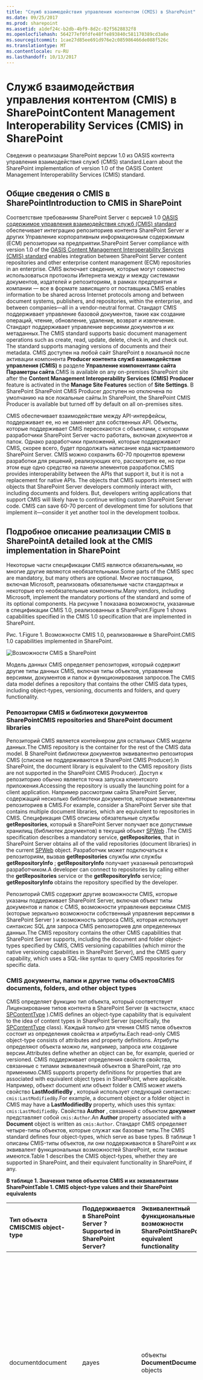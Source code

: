 ```yaml
---
title: "Служб взаимодействия управления контентом (CMIS) в SharePoint"
ms.date: 09/25/2017
ms.prod: sharepoint
ms.assetid: a1def24c-b2db-4bf9-8d2c-02f5628832f8
ms.openlocfilehash: 564277ef0fdfe48ffe893840c581170389cd3a8e
ms.sourcegitcommit: 1cae27d85ee691d976e2c085986466de088f526c
ms.translationtype: MT
ms.contentlocale: ru-RU
ms.lasthandoff: 10/13/2017
---
```

# <a name="content-management-interoperability-services-cmis-in-sharepoint"></a><span data-ttu-id="bc048-102">Служб взаимодействия управления контентом (CMIS) в SharePoint</span><span class="sxs-lookup"><span data-stu-id="bc048-102">Content Management Interoperability Services (CMIS) in SharePoint</span></span>
<span data-ttu-id="bc048-103">Сведения о реализации SharePoint версии 1.0 из OASIS контента управления взаимодействия служб (CMIS) standard.</span><span class="sxs-lookup"><span data-stu-id="bc048-103">Learn about the SharePoint implementation of version 1.0 of the OASIS Content Management Interoperability Services (CMIS) standard.</span></span>
## <a name="introduction-to-cmis-in-sharepoint"></a><span data-ttu-id="bc048-104">Общие сведения о CMIS в SharePoint</span><span class="sxs-lookup"><span data-stu-id="bc048-104">Introduction to CMIS in SharePoint</span></span>
<span data-ttu-id="bc048-105"><a name="SP15CMIS_Intro"> </a></span><span class="sxs-lookup"><span data-stu-id="bc048-105"></span></span>

<span data-ttu-id="bc048-106">Соответствие требованиям SharePoint Server с версией 1.0 [OASIS содержимое управления взаимодействия служб (CMIS) standard](https://www.oasis-open.org/committees/tc_home.php?wg_abbrev=cmis) обеспечивает интеграцию репозиториев контента SharePoint Server и других Управление корпоративным информационным содержимым (ECM) репозитории на предприятии.</span><span class="sxs-lookup"><span data-stu-id="bc048-106">SharePoint Server compliance with version 1.0 of the  [OASIS Content Management Interoperability Services (CMIS) standard](https://www.oasis-open.org/committees/tc_home.php?wg_abbrev=cmis) enables integration between SharePoint Server content repositories and other enterprise content management (ECM) repositories in an enterprise.</span></span> <span data-ttu-id="bc048-107">CMIS включает сведения, которые могут совместно использоваться протоколы Интернета между и между системами документов, издателей и репозиториям, в рамках предприятия и компании — все в формате зависящего от поставщика.</span><span class="sxs-lookup"><span data-stu-id="bc048-107">CMIS enables information to be shared across Internet protocols among and between document systems, publishers, and repositories, within the enterprise, and between companies—all in a vendor-neutral format.</span></span> <span data-ttu-id="bc048-108">Стандарт CMIS поддерживает управление базовой документов, такие как создание операций, чтение, обновление, удаление, возврат и извлечение. Стандарт поддерживает управление версиями документов и их метаданных.</span><span class="sxs-lookup"><span data-stu-id="bc048-108">The CMIS standard supports basic document management operations such as create, read, update, delete, check in, and check out. The standard supports managing versions of documents and their metadata.</span></span> <span data-ttu-id="bc048-109">CMIS доступен на любой сайт SharePoint в локальной после активации компонента **Producer контента служб взаимодействия управления (CMIS)** в разделе **Управление компонентами сайта** **Параметры сайта**.</span><span class="sxs-lookup"><span data-stu-id="bc048-109">CMIS is available on any on-premises SharePoint site after the **Content Management Interoperability Services (CMIS) Producer** feature is activated in the **Manage Site Features** section of **Site Settings**.</span></span> <span data-ttu-id="bc048-110">В SharePoint SharePoint CMIS Producer доступен но отключена по умолчанию на все локальные сайты.</span><span class="sxs-lookup"><span data-stu-id="bc048-110">In SharePoint, the SharePoint CMIS Producer is available but turned off by default on all on-premises sites.</span></span>
  
    
    
<span data-ttu-id="bc048-p102">CMIS обеспечивает взаимодействие между API-интерфейсы, поддерживает ее, но не заменяет для собственных API. Объекты, которые поддерживает CMIS пересекаются с объектами, с которыми разработчики SharePoint Server часто работать, включая документов и папок. Однако разработчики приложений, которые поддерживают CMIS, скорее всего, будет продолжать написание кода настраиваемого SharePoint Server. CMIS можно сохранить 60-70 процентов времени разработки для решений, реализующих его, рассмотрите ее, но при этом еще одно средство на панели элементов разработки.</span><span class="sxs-lookup"><span data-stu-id="bc048-p102">CMIS provides interoperability between the APIs that support it, but it is not a replacement for native APIs. The objects that CMIS supports intersect with objects that SharePoint Server developers commonly interact with, including documents and folders. But, developers writing applications that support CMIS will likely have to continue writing custom SharePoint Server code. CMIS can save 60-70 percent of development time for solutions that implement it—consider it yet another tool in the development toolbox.</span></span>
  
    
    

## <a name="a-detailed-look-at-the-cmis-implementation-in-sharepoint"></a><span data-ttu-id="bc048-115">Подробное описание реализации CMIS в SharePoint</span><span class="sxs-lookup"><span data-stu-id="bc048-115">A detailed look at the CMIS implementation in SharePoint</span></span>
<span data-ttu-id="bc048-116"><a name="SP15CMIS_DetailedLook"> </a></span><span class="sxs-lookup"><span data-stu-id="bc048-116"></span></span>

<span data-ttu-id="bc048-117">Некоторые части спецификации CMIS являются обязательными, но многие другие являются необязательными.</span><span class="sxs-lookup"><span data-stu-id="bc048-117">Some parts of the CMIS spec are mandatory, but many others are optional.</span></span> <span data-ttu-id="bc048-118">Многие поставщики, включая Microsoft, реализовать обязательные части стандартных и некоторые его необязательные компоненты.</span><span class="sxs-lookup"><span data-stu-id="bc048-118">Many vendors, including Microsoft, implement the mandatory portions of the standard and some of its optional components.</span></span> <span data-ttu-id="bc048-119">На рисунке 1 показана возможности, указанные в спецификации CMIS 1.0, реализованных в SharePoint.</span><span class="sxs-lookup"><span data-stu-id="bc048-119">Figure 1 shows capabilities specified in the CMIS 1.0 specification that are implemented in SharePoint.</span></span>
  
    
    
<span data-ttu-id="bc048-120">Рис. 1.</span><span class="sxs-lookup"><span data-stu-id="bc048-120">Figure 1.</span></span> <span data-ttu-id="bc048-121">Возможности CMIS 1.0, реализованные в SharePoint.</span><span class="sxs-lookup"><span data-stu-id="bc048-121">CMIS 1.0 capabilities implemented in SharePoint.</span></span>
  
    
    

  
    
    
![Возможности CMIS в SharePoint](../images/SP15_CMISCapabilities.jpg)
  
    
    
<span data-ttu-id="bc048-123">Модель данных CMIS определяет репозитория, который содержит другие типы данных CMIS, включая типы объектов, управление версиями, документов и папок и функционирования запросов.</span><span class="sxs-lookup"><span data-stu-id="bc048-123">The CMIS data model defines a repository that contains the other CMIS data types, including object-types, versioning, documents and folders, and query functionality.</span></span>
  
    
    

### <a name="cmis-repositories-and-sharepoint-document-libraries"></a><span data-ttu-id="bc048-124">Репозитории CMIS и библиотеки документов SharePoint</span><span class="sxs-lookup"><span data-stu-id="bc048-124">CMIS repositories and SharePoint document libraries</span></span>

<span data-ttu-id="bc048-125">Репозиторий CMIS является контейнером для остальных CMIS модели данных.</span><span class="sxs-lookup"><span data-stu-id="bc048-125">The CMIS repository is the container for the rest of the CMIS data model.</span></span> <span data-ttu-id="bc048-126">В SharePoint библиотеки документов эквивалентно репозитория CMIS (списков не поддерживаются в SharePoint CMIS Producer).</span><span class="sxs-lookup"><span data-stu-id="bc048-126">In SharePoint, the document library is equivalent to the CMIS repository (lists are not supported in the SharePoint CMIS Producer).</span></span> <span data-ttu-id="bc048-127">Доступ к репозиторию обычно является точка запуска клиентского приложения.</span><span class="sxs-lookup"><span data-stu-id="bc048-127">Accessing the repository is usually the launching point for a client application.</span></span> <span data-ttu-id="bc048-128">Например рассмотрим сайта SharePoint Server, содержащий несколько библиотеки документов, которые эквивалентны репозиториев в CMIS.</span><span class="sxs-lookup"><span data-stu-id="bc048-128">For example, consider a SharePoint Server site that contains multiple document libraries, which are equivalent to repositories in CMIS.</span></span> <span data-ttu-id="bc048-129">Спецификация CMIS описаны обязательные службы **getRepositories**, который в SharePoint Server получает все допустимые хранилищ (библиотек документов) в текущий объект [SPWeb](https://msdn.microsoft.com/library/Microsoft.SharePoint.SPWeb.aspx) .</span><span class="sxs-lookup"><span data-stu-id="bc048-129">The CMIS specification describes a mandatory service, **getRepositories**, that in SharePoint Server obtains all of the valid repositories (document libraries) in the current  [SPWeb](https://msdn.microsoft.com/library/Microsoft.SharePoint.SPWeb.aspx) object.</span></span> <span data-ttu-id="bc048-130">Разработчик может подключаться к репозиториям, вызвав **getRepositories** службы или службы **getRepositoryInfo** ; **getRepositoryInfo** получает указанный репозиторий разработчиком.</span><span class="sxs-lookup"><span data-stu-id="bc048-130">A developer can connect to repositories by calling either the **getRepositories** service or the **getRepositoryInfo** service; **getRepositoryInfo** obtains the repository specified by the developer.</span></span>
  
    
    
<span data-ttu-id="bc048-131">Репозиторий CMIS содержит другие возможности CMIS, которые указаны поддерживает SharePoint Server, включая объект типы документов и папок с CMIS, возможности управления версиями CMIS (которые зеркально возможности собственный управления версиями в SharePoint Server ) и возможность запроса CMIS, которая использует синтаксис SQL для запроса CMIS репозиториев для определенных данных.</span><span class="sxs-lookup"><span data-stu-id="bc048-131">The CMIS repository contains the other CMIS capabilities that SharePoint Server supports, including the document and folder object-types specified by CMIS, CMIS versioning capabilities (which mirror the native versioning capabilities in SharePoint Server), and the CMIS query capability, which uses a SQL-like syntax to query CMIS repositories for specific data.</span></span>
  
    
    

### <a name="cmis-documents-folders-and-other-object-types"></a><span data-ttu-id="bc048-132">CMIS документы, папки и другие типы объектов</span><span class="sxs-lookup"><span data-stu-id="bc048-132">CMIS documents, folders, and other object types</span></span>

<span data-ttu-id="bc048-133">CMIS определяет функцию тип объекта, который соответствует Лицензирование типов контента в SharePoint Server (в частности, класс [SPContentType](https://msdn.microsoft.com/library/Microsoft.SharePoint.SPContentType.aspx) ).</span><span class="sxs-lookup"><span data-stu-id="bc048-133">CMIS defines an object-type capability that is equivalent to the idea of content types in SharePoint Server (specifically, the [SPContentType](https://msdn.microsoft.com/library/Microsoft.SharePoint.SPContentType.aspx) class).</span></span> <span data-ttu-id="bc048-134">Каждый только для чтения CMIS типов объектов состоит из определения свойства и атрибуты.</span><span class="sxs-lookup"><span data-stu-id="bc048-134">Each read-only CMIS object-type consists of attributes and property definitions.</span></span> <span data-ttu-id="bc048-135">Атрибуты определяют объекта можно ли, например, запроса или создание версии.</span><span class="sxs-lookup"><span data-stu-id="bc048-135">Attributes define whether an object can be, for example, queried or versioned.</span></span> <span data-ttu-id="bc048-136">CMIS поддерживает определения свойств свойства, связанные с типами эквивалентный объектов в SharePoint, где это применимо.</span><span class="sxs-lookup"><span data-stu-id="bc048-136">CMIS supports property definitions for properties that are associated with equivalent object types in SharePoint, where applicable.</span></span> <span data-ttu-id="bc048-137">Например, объект document или объект folder в CMIS может иметь свойство **LastModifiedBy** , который использует следующий синтаксис: `cmis:LastModifiedBy`.</span><span class="sxs-lookup"><span data-stu-id="bc048-137">For example, a document object or a folder object in CMIS may have a **LastModifiedBy** property, which uses this syntax: `cmis:LastModifiedBy`.</span></span> <span data-ttu-id="bc048-138">Свойства **Author** , связанной с объектом **документ** представляет собой `cmis:Author`.</span><span class="sxs-lookup"><span data-stu-id="bc048-138">An **Author** property associated with a **Document** object is written as `cmis:Author`.</span></span> <span data-ttu-id="bc048-139">Стандарт CMIS определяет четыре-типы объектов, которые служат как базовые типы.</span><span class="sxs-lookup"><span data-stu-id="bc048-139">The CMIS standard defines four object-types, which serve as base types.</span></span> <span data-ttu-id="bc048-140">В таблице 1 описаны CMIS-типы объектов, ли они поддерживаются в SharePoint и их эквивалент функциональных возможностей SharePoint, если таковые имеются.</span><span class="sxs-lookup"><span data-stu-id="bc048-140">Table 1 describes the CMIS object-types, whether they are supported in SharePoint, and their equivalent functionality in SharePoint, if any.</span></span>
  
    
    

  
    
    

<span data-ttu-id="bc048-141">**В таблице 1. Значения типов объектов CMIS и их эквивалентами SharePoint**</span><span class="sxs-lookup"><span data-stu-id="bc048-141">**Table 1. CMIS object-type values and their SharePoint equivalents**</span></span>


|<span data-ttu-id="bc048-142">**Тип объекта CMIS**</span><span class="sxs-lookup"><span data-stu-id="bc048-142">**CMIS object-type**</span></span>|<span data-ttu-id="bc048-143">**Поддерживается в SharePoint Server ?**</span><span class="sxs-lookup"><span data-stu-id="bc048-143">**Supported in SharePoint Server?**</span></span>|<span data-ttu-id="bc048-144">**Эквивалентный функциональные возможности SharePoint**</span><span class="sxs-lookup"><span data-stu-id="bc048-144">**SharePoint equivalent functionality**</span></span>|<span data-ttu-id="bc048-145">**Описание**</span><span class="sxs-lookup"><span data-stu-id="bc048-145">**Description**</span></span>|
|:-----|:-----|:-----|:-----|
|<span data-ttu-id="bc048-146">document</span><span class="sxs-lookup"><span data-stu-id="bc048-146">document</span></span>  <br/> |<span data-ttu-id="bc048-147">да</span><span class="sxs-lookup"><span data-stu-id="bc048-147">yes</span></span>  <br/> |<span data-ttu-id="bc048-148">объекты **Document**</span><span class="sxs-lookup"><span data-stu-id="bc048-148">**Document** objects</span></span> <br/> |<span data-ttu-id="bc048-149">Объект типа документа CMIS сопоставляет непосредственно к объекту **Document** в SharePoint Server.</span><span class="sxs-lookup"><span data-stu-id="bc048-149">The CMIS document object-type maps directly to the **Document** object in SharePoint Server.</span></span> <br/> <span data-ttu-id="bc048-150">Документы, имеющие свойства и поток содержимого, подключенных к ним можно контроль версий и поддержки basic создание, чтение, обновление и удаление (CRUD) операции.</span><span class="sxs-lookup"><span data-stu-id="bc048-150">Documents have properties and a content stream attached to them, can be versioned, and support basic create, read, update, and delete (CRUD) operations.</span></span>  <br/> |
|<span data-ttu-id="bc048-151">folder</span><span class="sxs-lookup"><span data-stu-id="bc048-151">folder</span></span>  <br/> |<span data-ttu-id="bc048-152">да</span><span class="sxs-lookup"><span data-stu-id="bc048-152">yes</span></span>  <br/> | <span data-ttu-id="bc048-153">объекты  [SPFolder](https://msdn.microsoft.com/library/Microsoft.SharePoint.SPFolder.aspx)</span><span class="sxs-lookup"><span data-stu-id="bc048-153">[SPFolder](https://msdn.microsoft.com/library/Microsoft.SharePoint.SPFolder.aspx) objects</span></span> <br/> |<span data-ttu-id="bc048-154">Объект типа папки CMIS сопоставляет непосредственно к объекту **SPFolder** в SharePoint Server.</span><span class="sxs-lookup"><span data-stu-id="bc048-154">The CMIS folder object-type maps directly to the **SPFolder** object in SharePoint Server.</span></span> <br/> <span data-ttu-id="bc048-p107">Папки может содержать документы и другие папки и должны быть одной родительской папки. Папки имеют свойства, подключенных к ним, и они поддерживают операций CRUD, объект document поддерживает.</span><span class="sxs-lookup"><span data-stu-id="bc048-p107">Folders can contain documents and other folders, and must have a single parent folder. Folders have properties attached to them, and they support the same CRUD operations that the document object supports.  </span></span><br/> <span data-ttu-id="bc048-157">CMIS папки не может быть контроля версий.</span><span class="sxs-lookup"><span data-stu-id="bc048-157">CMIS folders cannot be versioned.</span></span>  <br/> |
|<span data-ttu-id="bc048-158">политика</span><span class="sxs-lookup"><span data-stu-id="bc048-158">policy</span></span>  <br/> |<span data-ttu-id="bc048-159">нет</span><span class="sxs-lookup"><span data-stu-id="bc048-159">no</span></span>  <br/> |<span data-ttu-id="bc048-160">none</span><span class="sxs-lookup"><span data-stu-id="bc048-160">none</span></span>  <br/> |<span data-ttu-id="bc048-161">CMIS политики-тип объекта не соответствует концепции политики в SharePoint или любые объекты политики, определенные в объектной модели SharePoint.</span><span class="sxs-lookup"><span data-stu-id="bc048-161">The CMIS policy object-type is not equivalent to the concept of policy in SharePoint, or to any policy objects defined in the SharePoint object model.</span></span>  <br/> |
|<span data-ttu-id="bc048-162">Отношение</span><span class="sxs-lookup"><span data-stu-id="bc048-162">relationship</span></span>  <br/> |<span data-ttu-id="bc048-163">нет</span><span class="sxs-lookup"><span data-stu-id="bc048-163">no</span></span>  <br/> |<span data-ttu-id="bc048-164">none</span><span class="sxs-lookup"><span data-stu-id="bc048-164">none</span></span>  <br/> |<span data-ttu-id="bc048-165">Не поддерживается</span><span class="sxs-lookup"><span data-stu-id="bc048-165">Not supported.</span></span>  <br/> |
   

  
    
    
<span data-ttu-id="bc048-p108">CMIS не предоставляет методы для создания, изменения или удаления типы объектов. Разработчиков, которые нужно создавать, изменять или удалять SharePoint Server объект типа документа или тип объекта папки можно сделать это с помощью объектной модели собственный SharePoint Server.</span><span class="sxs-lookup"><span data-stu-id="bc048-p108">CMIS does not provide methods for creating, modifying, or deleting object-types. Developers who want to create, modify, or delete a SharePoint Server document object-type or folder object-type can do so by using the proprietary SharePoint Server object model.</span></span>
  
    
    
<span data-ttu-id="bc048-p109">На рисунке 2 показано пример отношений, которые могут существовать между CMIS документов и папок типы объектов. На рисунке использует подписи, которые одно может оказаться в сценарии управления документами SharePoint Server. Например CMIS-тип объекта с именем **cmis:folder** является родительский тип объекта, с именем **cmis:documentset**. **cmis:documentset** может содержать, но не должен содержать объекты документа, организованных в объект [DocumentSet](https://msdn.microsoft.com/library/Microsoft.Office.DocumentManagement.DocumentSets.DocumentSet.aspx) .</span><span class="sxs-lookup"><span data-stu-id="bc048-p109">Figure 2 shows example relationships that can exist between CMIS document and folder object-types. The figure uses labels that one may find in a SharePoint Server document management scenario. For example, a CMIS object-type named **cmis:folder** is the parent of an object-type named **cmis:documentset**. The **cmis:documentset** can contain, but does not have to contain, document objects organized into a [DocumentSet](https://msdn.microsoft.com/library/Microsoft.Office.DocumentManagement.DocumentSets.DocumentSet.aspx) object.</span></span>
  
    
    
<span data-ttu-id="bc048-p110">CMIS документа тип объекта также поддерживает родитель-потомок, как показано ниже, где тип объекта **cmis:document**  родительского элемента для **cmis:specification**, **cmis:report**и **cmis:image** документов-типы объектов. Это возможно, что в этих документах может быть организованы SharePoint Server наборы документов, но CMIS не определяет такой конструкции. Вместо этого CMIS распознает отдельные объекты как тип объекта документа или тип объекта папки или как часть любой из этих двух типов объектов.</span><span class="sxs-lookup"><span data-stu-id="bc048-p110">The CMIS document object-type also supports parent/child relationships, as shown here where the **cmis:document** object-type is a parent to the **cmis:specification**, **cmis:report**, and **cmis:image** document object-types. It is possible that these documents could be organized into SharePoint Server document sets, but CMIS does not define such a construct. Instead, CMIS recognizes individual objects as being of the document object-type or the folder object-type, or as a subset of either of those two object-types.</span></span>
  
    
    
<span data-ttu-id="bc048-p111">На рисунке 2. Примеры CMIS документов тип объекта и тип объекта папки</span><span class="sxs-lookup"><span data-stu-id="bc048-p111">Figure 2. Examples of the CMIS document object-type and folder object-type</span></span>
  
    
    

  
    
    
![Примеры CMIS-типы объектов в SharePoint](../images/SP15_CMISObjectTypeExamples.png)
  
    
    

  
    
    

  
    
    

### <a name="cmis-query-in-sharepoint"></a><span data-ttu-id="bc048-178">Запрос CMIS в SharePoint</span><span class="sxs-lookup"><span data-stu-id="bc048-178">CMIS query in SharePoint</span></span>

<span data-ttu-id="bc048-p112">Запрос является дополнительным элементом спецификации CMIS поддерживает этого SharePoint Server. Запрос CMIS использует синтаксис простая и SQL-подобные. Каждый запрос в CMIS пределах одного репозитория, все результаты запроса возвращаются из одного репозитория, к которому имеет область запроса. Несколько запросов от нескольких репозиториев возвращает результаты из одного хранилища для каждого запроса, на котором будет запущен, что влияет возврата результатов из нескольких репозиториев. В таблице 2 представлены некоторые примеры основные инструкции запроса CMIS.</span><span class="sxs-lookup"><span data-stu-id="bc048-p112">Query is an optional part of the CMIS specification that SharePoint Server supports. The CMIS query uses a simplified, SQL-like syntax. Every query in CMIS is scoped to one repository, so all query results are returned from the single repository to which the query is scoped. Running multiple queries against multiple repositories returns results from one repository for each query that is run, which has the effect of returning results from multiple repositories. Table 2 presents some examples of basic CMIS query statements.</span></span>
  
    
    

  
    
    

<span data-ttu-id="bc048-184">**В таблице 2. Примеры синтаксиса запроса CMIS**</span><span class="sxs-lookup"><span data-stu-id="bc048-184">**Table 2. CMIS query syntax examples**</span></span>


|<span data-ttu-id="bc048-185">**Оператор запроса CMIS**</span><span class="sxs-lookup"><span data-stu-id="bc048-185">**CMIS query statement**</span></span>|<span data-ttu-id="bc048-186">**Описание**</span><span class="sxs-lookup"><span data-stu-id="bc048-186">**Description**</span></span>|
|:-----|:-----|
| `SELECT * FROM cmis:document` <br/> |<span data-ttu-id="bc048-187">Выбирает все документы в репозитории.</span><span class="sxs-lookup"><span data-stu-id="bc048-187">Selects all documents in the repository.</span></span>  <br/> |
| `SELECT cmis:name, cmis:author FROM cmis:document WHERE cmis:author='Tina Makovec'` <br/> |<span data-ttu-id="bc048-188">Выбирает имя и авторе любого документа в репозиторий, где автора равно Makovec Дина.</span><span class="sxs-lookup"><span data-stu-id="bc048-188">Selects the name and author of any document in the repository where the author is equal to Tina Makovec.</span></span>  <br/> |
| `SELECT * FROM cmis:document WHERE CONTAINS('4Q13')` <br/> |<span data-ttu-id="bc048-p113">Это пример полнотекстового поиска с использованием CONTAINS. Этот запрос возвращает все документы в репозитории, содержащие слова 4Q13.</span><span class="sxs-lookup"><span data-stu-id="bc048-p113">This is an example of a full-text search using CONTAINS. This query returns any documents in the repository that contain the word 4Q13.</span></span>  <br/> |
   

  
    
    
<span data-ttu-id="bc048-p114">SharePoint Server не поддерживает соединения, но спецификации CMIS 1.0. Репозитории CMIS SharePoint не может поддерживать соединения в их реализация CMIS запроса. Все репозитории, которые поддерживают запроса CMIS поддерживает сортировка, выбор возвращаемых свойств и страницы результатов.</span><span class="sxs-lookup"><span data-stu-id="bc048-p114">SharePoint Server does not support joins, but the CMIS 1.0 specification does. Non-SharePoint CMIS repositories may support joins in their CMIS query implementation. All repositories that support CMIS query do support sorting, selecting which properties to return, and paging.</span></span>
  
    
    

### <a name="cmis-versioning-and-sharepoint-versioning"></a><span data-ttu-id="bc048-194">Управление версиями CMIS и управление версиями в SharePoint</span><span class="sxs-lookup"><span data-stu-id="bc048-194">CMIS versioning and SharePoint versioning</span></span>

<span data-ttu-id="bc048-195">Управление версиями CMIS идентична управление версиями документов в SharePoint Server  основная и вспомогательная управления версиями и возврат и извлечение поддерживается в CMIS только для документов.</span><span class="sxs-lookup"><span data-stu-id="bc048-195">CMIS versioning is identical to document versioning in SharePoint Server—major and minor versioning and check in and check out operations are supported in CMIS for documents only.</span></span>
  
    
    
<span data-ttu-id="bc048-196">Папки не может быть контроля версий.</span><span class="sxs-lookup"><span data-stu-id="bc048-196">Folders cannot be versioned.</span></span>
  
    
    

### <a name="cmis-change-log-support"></a><span data-ttu-id="bc048-197">Поддержка журнала измените CMIS</span><span class="sxs-lookup"><span data-stu-id="bc048-197">CMIS change log support</span></span>

<span data-ttu-id="bc048-p115">CMIS указывает концепции журнала изменений. CMIS изменить журналы базовая поддержка создания, update и delete события, которые связаны с Идентификатором объектов и свойств. При возникновении create, update или delete события, которые запускаются свойства. Журнал изменений поддерживает разбиение на страницы, поэтому разработчики могут хранить свои собственные журнал изменений, которые требуется.</span><span class="sxs-lookup"><span data-stu-id="bc048-p115">CMIS specifies a change log concept. CMIS change logs support basic create, update, and delete events that are tied to an object ID and properties. The properties are triggered when a create, update, or delete event occurs. The change log supports paging, so developers can store their own change log where they want.</span></span>
  
    
    

## <a name="authentication-and-cmis-in-sharepoint"></a><span data-ttu-id="bc048-202">Проверка подлинности и CMIS в SharePoint</span><span class="sxs-lookup"><span data-stu-id="bc048-202">Authentication and CMIS in SharePoint</span></span>
<span data-ttu-id="bc048-203"><a name="SP15CMIS_Authentication"> </a></span><span class="sxs-lookup"><span data-stu-id="bc048-203"></span></span>

<span data-ttu-id="bc048-204">По умолчанию SharePoint Server поддерживает проверку подлинности для анонимного определения, основные определения, определения NTLM, определения дайджест, делегирование перемещение/Constrained протокола Kerberos, утверждения Windows, MultiAuth утверждений и смешанный режим утверждений.</span><span class="sxs-lookup"><span data-stu-id="bc048-204">By default, SharePoint Server supports authentication for Anonymous AuthN, Basic AuthN, NTLM AuthN, Digest AuthN, Kerberos Protocol Transitioning/Constrained Delegation, Windows-Claims, Claims MultiAuth, and Claims Mixed Mode.</span></span>
  
    
    
<span data-ttu-id="bc048-205">Входящий OAuth не поддерживается.</span><span class="sxs-lookup"><span data-stu-id="bc048-205">Inbound OAuth is not supported.</span></span>
  
    
    

## <a name="the-cmis-producer-in-sharepoint"></a><span data-ttu-id="bc048-206">Производитель CMIS в SharePoint</span><span class="sxs-lookup"><span data-stu-id="bc048-206">The CMIS Producer in SharePoint</span></span>
<span data-ttu-id="bc048-207"><a name="SP15CMIS_CMISProducer"> </a></span><span class="sxs-lookup"><span data-stu-id="bc048-207"></span></span>

<span data-ttu-id="bc048-p116">CMIS Producer доступен по умолчанию в SharePoint Server для локального развертывания. Производитель создает какие CMIS-совместимых потребителей веб-служб могут взаимодействовать с CMIS конечных точек. CMIS поддерживает и функцию CMIS Producer доступны в любой локальной реализации SharePoint Server где активирован компонент CMIS Producer. CMIS в SharePoint Online не поддерживается.</span><span class="sxs-lookup"><span data-stu-id="bc048-p116">The CMIS Producer is available by default in SharePoint Server for on-premises deployment. The Producer creates CMIS-compliant endpoints with which CMIS-compliant consumer web services can interoperate. CMIS support and the CMIS Producer feature are available on any on-premises SharePoint Server implementation where the CMIS Producer feature is activated. CMIS is not supported in SharePoint Online.</span></span>
  
    
    

## <a name="cmis-scenarios-and-application-ideas"></a><span data-ttu-id="bc048-212">Сценарии CMIS и идеями приложения</span><span class="sxs-lookup"><span data-stu-id="bc048-212">CMIS scenarios and application ideas</span></span>
<span data-ttu-id="bc048-213"><a name="SP15CMIS_Scenarios"> </a></span><span class="sxs-lookup"><span data-stu-id="bc048-213"></span></span>

<span data-ttu-id="bc048-214">Используя возможности CMIS в SharePoint разработчики могут создавать приложения, получать спецификации CMIS данные из как SharePoint Server и другие совместимые CMIS приложения.</span><span class="sxs-lookup"><span data-stu-id="bc048-214">With CMIS capabilities in SharePoint, developers can create applications that incorporate CMIS-compliant data from both SharePoint Server and other CMIS-compliant applications.</span></span> <span data-ttu-id="bc048-215">Поскольку CMIS формат зависящая от поставщика, разработчики могут создавать код, создающий спецификации CMIS конечных точек, которые можно использовать совместно с спецификации CMIS клиентские приложения без написания кода с использованием API собственные приложения.</span><span class="sxs-lookup"><span data-stu-id="bc048-215">Because CMIS is a vendor-neutral format, developers can write code that produces CMIS-compliant endpoints that can be shared with CMIS-compliant consumer applications without having to write code against the native application's API.</span></span> <span data-ttu-id="bc048-216">Например SharePoint CMIS Producer по умолчанию для совместного использования приложения редактирования фотографий другого поставщика CMIS репозитория (например, библиотеки документов SharePoint Server).</span><span class="sxs-lookup"><span data-stu-id="bc048-216">For example, the default SharePoint CMIS Producer can share a CMIS repository (for example, a SharePoint Server document library) with another vendor's photo-editing application.</span></span> <span data-ttu-id="bc048-217">Пользователь может открыть файл изображения, который хранится в репозитории CMIS producer приложения редактирования фотографий и его извлечь в SharePoint Server из в приложении редактирования фотографий.</span><span class="sxs-lookup"><span data-stu-id="bc048-217">A user can open an image file that is stored in the photo-editing application producer's CMIS repository and check it out in SharePoint Server from within the photo-editing application.</span></span> <span data-ttu-id="bc048-218">После выполнения и сохранения изменений, пользователь может из приложения редактирования фотографий возврат последней версии в библиотеку документов SharePoint Server.</span><span class="sxs-lookup"><span data-stu-id="bc048-218">After making and saving changes, the user can, from the photo-editing application, check in the latest version into the SharePoint Server document library.</span></span> <span data-ttu-id="bc048-219">Так как спецификации CMIS определяет точно так же, SharePoint делает управление версиями с точки зрения основной и дополнительный номер версии, пользователь приложения редактирования фотографий сохраняет изменения версии в репозитории CMIS, с помощью управления версиями логики идентичен логику, обнаруженных в SharePoint Server.</span><span class="sxs-lookup"><span data-stu-id="bc048-219">Because the CMIS specification defines versioning in terms of major and minor versions the same way that SharePoint does, the photo-editing application user saves changes to a version in the CMIS repository using versioning logic identical to logic found in SharePoint Server.</span></span>
  
    
    
<span data-ttu-id="bc048-p118">При создании приложения, рассмотрим код, реализующий словарь, инициализирует все параметры. Эти параметры используются для проверки подлинности в репозитории и укажите данные, такие как привязку, которая используется (например, REST, AtomPub, SOAP), URL-адрес сервера для доступа к конечной точки REST, имя пользователя, пароль и класса поставщика проверки подлинности (например, основные определения). После установки параметров разработчик можно использовать вызов **getRepositories** для подключения к каждой репозитория.</span><span class="sxs-lookup"><span data-stu-id="bc048-p118">When creating an app, consider code that implements a dictionary that initializes all of the parameters. The parameters are used to authenticate to repositories, and specify data such as the binding that is in use (for example, REST, AtomPub, SOAP), the URL for the server to access the REST endpoint, user name, password, and the authentication provider class (for example, Basic AuthN). After the parameters have been set up, the developer can use the **getRepositories** call to connect to each repository.</span></span>
  
    
    
<span data-ttu-id="bc048-p119">CMIS поддерживает разработку множество приложения, использующие данные из нескольких поставщики CMIS. CMIS предназначена для поддержки сценариев, предприятия часто появиться, если управление содержимым на несколько систем управления контентом в расширенном, гибридные среды, включая:</span><span class="sxs-lookup"><span data-stu-id="bc048-p119">CMIS supports the development of a broad range of applications that consume data from multiple CMIS producers. CMIS is designed to support scenarios that enterprises commonly encounter when managing content across multiple content management systems in rich, hybrid environments, including:</span></span> 
  
    
    

- <span data-ttu-id="bc048-225">Перенос данных в и из систем управления контентом на предприятии.</span><span class="sxs-lookup"><span data-stu-id="bc048-225">Data migration to and from content management systems in an enterprise.</span></span>
    
  
- <span data-ttu-id="bc048-226">Графические интерфейсы пользователя (графических интерфейсов) в приложениях, которые считывания данных из нескольких репозиториев контента.</span><span class="sxs-lookup"><span data-stu-id="bc048-226">Graphical user interfaces (GUIs) in apps that read data from multiple content repositories.</span></span>
    
  
- <span data-ttu-id="bc048-227">Веб-части SharePoint, которое использует CMIS для сведение персонал данных из нескольких систем прежних версий управления контентом на предприятии.</span><span class="sxs-lookup"><span data-stu-id="bc048-227">A SharePoint Web Part that uses CMIS to roll up personnel data from multiple legacy content management systems within an enterprise.</span></span>
    
  
- <span data-ttu-id="bc048-228">Мобильные приложения, доступ к документам из любого ECM системы.</span><span class="sxs-lookup"><span data-stu-id="bc048-228">A mobile application that can access documents from any ECM system.</span></span>
    
  
- <span data-ttu-id="bc048-229">Приложение редактирования фотографий, файлы сохраняются в репозитории CMIS с функциями ECM этот параметр включен, такие как возможность возврат и извлечение файлов.</span><span class="sxs-lookup"><span data-stu-id="bc048-229">A photo-editing application that saves files to a CMIS repository with ECM features enabled, such as the ability to check in and check out files.</span></span>
    
  
- <span data-ttu-id="bc048-230">Система бизнес (LOB), который экспортирует данные отчета в репозиторий ECM.</span><span class="sxs-lookup"><span data-stu-id="bc048-230">A line-of-business (LOB) system that exports report data to an ECM repository.</span></span>
    
  
- <span data-ttu-id="bc048-231">Утверждение контракта приложение, которое использует элементы пользовательского интерфейса (UI) SharePoint для управления процессом центра утверждения не мешая контракт для публикации на нескольких различных систем.</span><span class="sxs-lookup"><span data-stu-id="bc048-231">A contract-approval app that uses SharePoint user interface (UI) elements to manage a central approval process while still enabling the contract to be published to several different systems.</span></span>
    
  

### <a name="example-contoso-finances-app"></a><span data-ttu-id="bc048-232">Пример: Contoso финансами приложения</span><span class="sxs-lookup"><span data-stu-id="bc048-232">Example: Contoso Finances app</span></span>

<span data-ttu-id="bc048-p120">Необходимо учитывать как приложения SharePoint Server веб-часть, которая использует данные из нескольких поставщиков данных CMIS  приложение финансами Contoso. Приложение финансами Contoso собирает и tabulates финансовые данные, которые распределены по три сервера: IBM server, сервере под управлением SharePoint Server и внутреннего сервера Contoso. Приложение SharePoint Server использует веб-части для отображения данных из всех трех источников в любую страницу SharePoint Server. Приложение не требует любого пользовательского кода, относящуюся к любой реализации CMIS репозитория ( SharePoint Server библиотеки документов).</span><span class="sxs-lookup"><span data-stu-id="bc048-p120">Consider as an app a SharePoint Server Web Part that consumes data from multiple CMIS data providers—the Contoso Finances app. The Contoso Finances app gathers and tabulates financial data that is distributed across three servers: an IBM server, a server running SharePoint Server, and an in-house Contoso server. The SharePoint Server app uses a Web Part to display data from all three data sources within any SharePoint Server page . The app does not require any custom code that is specific to any implementation of the CMIS repository (the SharePoint Server document library).</span></span>
  
    
    

## <a name="cmis-and-the-sharepoint-object-model"></a><span data-ttu-id="bc048-237">CMIS и объектной модели SharePoint</span><span class="sxs-lookup"><span data-stu-id="bc048-237">CMIS and the SharePoint object model</span></span>
<span data-ttu-id="bc048-238"><a name="SP15CMIS_ObjectModel"> </a></span><span class="sxs-lookup"><span data-stu-id="bc048-238"></span></span>

<span data-ttu-id="bc048-239">Объектная модель SharePoint предлагает разработчикам вариантов расширения, которые не поддерживаются CMIS, включая интерфейсы API для управления типы объектов, управление столбцов сайта или репозиторий, запросы с применением ключевые слова и синтаксис, характерные для SharePoint, социальных тегов и элементов управления доступом (ACE).</span><span class="sxs-lookup"><span data-stu-id="bc048-239">The SharePoint object model offers developers many extensibility options that are not supported by CMIS, including APIs for managing object-types, managing site or repository columns, queries that use keywords and syntax that are specific to SharePoint, social tagging, and access control entries (ACE).</span></span> 
  
    
    
<span data-ttu-id="bc048-p121">Реализация SharePoint Server CMIS использует свойство  [BlockedFileExtensions](https://msdn.microsoft.com/library/Microsoft.SharePoint.Administration.SPWebApplication.BlockedFileExtensions.aspx) Чтобы получить список расширений файлов, которые не могут быть отправленные или загруженные с сайтов в веб-приложении. CMIS учитывает ли это [типов файлов, блокирующих SharePoint по умолчанию](http://technet.microsoft.com/ru-ru/library/cc262496.aspx).</span><span class="sxs-lookup"><span data-stu-id="bc048-p121">The SharePoint Server implementation of CMIS uses the  [BlockedFileExtensions](https://msdn.microsoft.com/library/Microsoft.SharePoint.Administration.SPWebApplication.BlockedFileExtensions.aspx) property to get a list of file extensions that cannot be uploaded or downloaded from sites in the Web application. CMIS respects the [file types that SharePoint blocks by default](http://technet.microsoft.com/ru-ru/library/cc262496.aspx).</span></span>
  
    
    
<span data-ttu-id="bc048-p122">Разработчики могут создавать CMIS клиентов на любом языке. Например, для разработчиков SharePoint можно использовать клиентской объектной модели .NET (CSOM) или объектной модели JavaScript (JSOM) для создания клиента. Разработчик может также использовать код на стороне сервера для разработки приложения SharePoint, которая автоматически размещаемых на Microsoft Azure или размещением у поставщика на любом сервере, включая Internet Information Services (IIS) или Microsoft Azure.</span><span class="sxs-lookup"><span data-stu-id="bc048-p122">Developers can write CMIS clients in any language. For example, a SharePoint developer can use the .NET client-side object model (CSOM) or the JavaScript object model (JSOM) to create a client. A developer could also use server-side code to develop a SharePoint application that is auto-hosted on Microsoft Azure or provider-hosted on any server, including Internet Information Services (IIS) or Microsoft Azure.</span></span>
  
    
    

## <a name="finding-and-interoperating-with-open-source-cmis-implementations"></a><span data-ttu-id="bc048-245">Поиск и взаимодействие с открытым кодом реализации CMIS</span><span class="sxs-lookup"><span data-stu-id="bc048-245">Finding and interoperating with open source CMIS implementations</span></span>
<span data-ttu-id="bc048-246"><a name="SP15CMIS_OpenSource"> </a></span><span class="sxs-lookup"><span data-stu-id="bc048-246"></span></span>

<span data-ttu-id="bc048-247">Много проектов с открытым кодом существует и можно проверить с помощью SharePoint использование стандартных CMIS 1.0.</span><span class="sxs-lookup"><span data-stu-id="bc048-247">Many open source projects exist and can be tested with the SharePoint implementation of the CMIS 1.0 standard.</span></span> <span data-ttu-id="bc048-248">Некоторые примеры [Apache химии проекта](http://chemistry.apache.org); [Open CMIS проекта](http://chemistry.apache.org/java/opencmis.html), предназначенный для тестирования сервера и клиента CMIS реализаций с Java; проект [DotCMIS](http://chemistry.apache.org/dotnet/dotcmisl) для клиентов .NET, [cmislib, библиотеку клиента CMIS для Python](http://chemistry.apache.org/python/cmislib.html) проекта; и [phpclient, библиотеку клиента CMIS для PHP](http://chemistry.apache.org/php/phpclient.html).</span><span class="sxs-lookup"><span data-stu-id="bc048-248">Some examples include the  [Apache Chemistry Project](http://chemistry.apache.org); the  [Open CMIS project](http://chemistry.apache.org/java/opencmis.html), which tests both client and server CMIS implementations with Java; the  [DotCMIS](http://chemistry.apache.org/dotnet/dotcmisl) project for .NET client, the [cmislib, a CMIS client library for Python](http://chemistry.apache.org/python/cmislib.html) project; and the [phpclient, a CMIS client library for PHP](http://chemistry.apache.org/php/phpclient.html).</span></span>
  
    
    
<span data-ttu-id="bc048-p124">[CMIS Workbench](http://chemistry.apache.org/java/developing/tools/dev-tools-workbench.html)  CMIS рабочего стола клиентского приложения для разработчиков (en), которая поддерживает обзора репозиториев CMIS и интерактивно тестирование проектов разработки CMIS для открытия CMIS. Workbench настроено с помощью свойства системы. Используя диалоговое окно входа в систему под руководством экспертов, разработчики также можно настроить дополнительные свойства.</span><span class="sxs-lookup"><span data-stu-id="bc048-p124">The  [CMIS Workbench](http://chemistry.apache.org/java/developing/tools/dev-tools-workbench.html) is a CMIS desktop client application for developers that supports browsing CMIS repositories and interactively testing CMIS development projects for Open CMIS. The Workbench is configurable through system properties. Using the expert login dialog box, developers can also configure additional properties.</span></span>
  
    
    

## <a name="cmis-11-features"></a><span data-ttu-id="bc048-252">Возможности CMIS 1.1</span><span class="sxs-lookup"><span data-stu-id="bc048-252">CMIS 1.1 features</span></span>
<span data-ttu-id="bc048-253"><a name="SP15CMIS_Features"> </a></span><span class="sxs-lookup"><span data-stu-id="bc048-253"></span></span>

<span data-ttu-id="bc048-254">CMIS 1.1 в SharePoint не поддерживается, но более новой версии спецификации CMIS будет включать некоторых новых функциональных возможностей, которые следует принять во внимание.</span><span class="sxs-lookup"><span data-stu-id="bc048-254">CMIS 1.1 is not supported in SharePoint, but the newer version of the CMIS specification will include some new features that are worth being aware of.</span></span> <span data-ttu-id="bc048-255">Некоторые особенности:</span><span class="sxs-lookup"><span data-stu-id="bc048-255">Some highlights include:</span></span>
  
    
    

- <span data-ttu-id="bc048-256">**Type mutability**: возможность создавать и изменять типы контента.</span><span class="sxs-lookup"><span data-stu-id="bc048-256">**Type mutability**: Capability to create and modify content types.</span></span>
    
  
- <span data-ttu-id="bc048-257">**Repository features**: возможность расширения **getRepositoryInfo** службы на публикацию список расширений стандартам, он поддерживает.</span><span class="sxs-lookup"><span data-stu-id="bc048-257">**Repository features**: Capability to extend the **getRepositoryInfo** service to publish a list of extensions to the standards it supports.</span></span>
    
  
- <span data-ttu-id="bc048-258">**Retention and hold**: служб для требования документа не удаляемый для периода времени или неопределенное время.</span><span class="sxs-lookup"><span data-stu-id="bc048-258">**Retention and hold**: Services for requiring a document to not be deleted for a period of time or indefinitely.</span></span>
    
  
- <span data-ttu-id="bc048-p126">**Browser binding**: новую привязку необязательно, предназначенные для поддержки приложений, работающих в веб-браузере. Привязка использует JSON вместо XML и всегда использует команды POST и HTTP GET.</span><span class="sxs-lookup"><span data-stu-id="bc048-p126">**Browser binding**: A new optional binding that is specifically designed to support applications that run in a Web browser. The binding uses JSON instead of XML, and it always uses the HTTP GET and POST commands.</span></span>
    
  
- <span data-ttu-id="bc048-261">**Secondary object types**: именованные наборы свойств, которые можно динамически добавлять и удалять объекты CMIS.</span><span class="sxs-lookup"><span data-stu-id="bc048-261">**Secondary object types**: Named sets of properties that can be dynamically added and removed from CMIS objects.</span></span>
    
  
- <span data-ttu-id="bc048-262">**cmis:item type**: тип для репозиториев, предоставить все типы объектов с помощью, не соответствуют определения CMIS модели для документов, папки, политики или отношения-типов объектов CMIS модели новых данных верхнего уровня.</span><span class="sxs-lookup"><span data-stu-id="bc048-262">**cmis:item type**: New top-level data model type for repositories that have to expose any object types via CMIS that do not fit the CMIS model's definition for document, folder, policy, or relationship object-types.</span></span>
    
  
- <span data-ttu-id="bc048-263">**Bulk update properties**: метод для поддержки свойство массового обновления на набор объектов в рамках вызова службы единого.</span><span class="sxs-lookup"><span data-stu-id="bc048-263">**Bulk update properties**: Method for supporting bulk property updates on a set of objects within a single service call.</span></span>
    
  
- <span data-ttu-id="bc048-p127">**Append to a stream**: поддержка для присоединения к потоку контента. Эта функция позволяет клиентам разбить на множество небольших вызовов очень больших объемов содержимого документа.</span><span class="sxs-lookup"><span data-stu-id="bc048-p127">**Append to a stream**: Support for appending to a content stream. This feature enables clients to break very large uploads of document content into many smaller calls.</span></span>
    
  

## <a name="additional-resources"></a><span data-ttu-id="bc048-266">Дополнительные ресурсы</span><span class="sxs-lookup"><span data-stu-id="bc048-266">Additional resources</span></span>
<span data-ttu-id="bc048-267"><a name="SP15CMIS_AdditionalResources"> </a></span><span class="sxs-lookup"><span data-stu-id="bc048-267"></span></span>


-  [<span data-ttu-id="bc048-268">Добавление возможностей SharePoint</span><span class="sxs-lookup"><span data-stu-id="bc048-268">Add SharePoint capabilities</span></span>](add-sharepoint-capabilities.md)
    
  
-  [<span data-ttu-id="bc048-269">Управление заблокированными типами файлов</span><span class="sxs-lookup"><span data-stu-id="bc048-269">Manage blocked file types</span></span>](http://technet.microsoft.com/ru-ru/library/cc262496.aspx)
    
  
-  [<span data-ttu-id="bc048-270">OASIS контента управления взаимодействие спецификацию (CMIS) версии 1.0</span><span class="sxs-lookup"><span data-stu-id="bc048-270">OASIS Content Management Interoperability Specification (CMIS) version 1.0</span></span>](http://docs.oasis-open.org/cmis/CMIS/v1.0/os/cmis-spec-v1.0.html)
    
  
-  <span data-ttu-id="bc048-271">[OASIS контента управления взаимодействие спецификацию (CMIS) версии 1.1](http://docs.oasis-open.org/cmis/CMIS/v1.1/cs01/CMIS-v1.1-cs01.html) (не поддерживается в SharePoint)</span><span class="sxs-lookup"><span data-stu-id="bc048-271">[OASIS Content Management Interoperability Specification (CMIS) version 1.1](http://docs.oasis-open.org/cmis/CMIS/v1.1/cs01/CMIS-v1.1-cs01.html) (not supported in SharePoint)</span></span>
    
  

  
    
    

